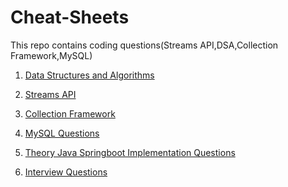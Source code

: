# Cheat-Sheets
This repo contains coding questions(Streams API,DSA,Collection Framework,MySQL)

1. [Data Structures and Algorithms](docs)

2. [Streams API]()

3. [Collection Framework]()

4. [MySQL Questions](docs/mysql)

5. [Theory Java Springboot Implementation Questions]()
   
6. [Interview Questions](docs/Interview-Questions-ReadMe.md)
